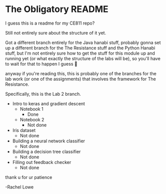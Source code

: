 # The Obligatory README

I guess this is a readme for my CE811 repo?

Still not entirely sure about the structure of it yet.

Got a different branch entirely for the Java hanabi stuff,
probably gonna set up a different branch for the The Resistance
stuff and the Python Hanabi stuff, but I'm not entirely sure how
to get the stuff for this module up and running yet (or what
exactly the structure of the labs will be), so you'll have to
wait for that to happen I guess :shrug:

anyway if you're reading this, this is probably one of the branches for
the lab work (or one of the assignments) that involves the framework for
The Resistance.

Specifically, this is the Lab 2 branch.
* Intro to keras and gradient descent
  * Notebook 1
    * Done
  * Notebook 2
    * Not done
* Iris dataset
  * Not done
* Building a neural network classifier
  * Not done
* Building a decision tree classifier
  * Not done
* Filling out feedback checker
  * Not done


thank u for ur patience

-Rachel Lowe